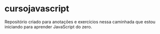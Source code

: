 # cursojavascript
Repositório criado para anotações e exercícios nessa caminhada que estou iniciando para aprender JavaScript do zero.
